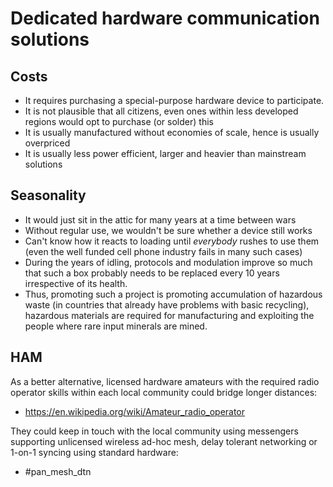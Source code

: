 # Dedicated hardware communication solutions

## Costs

* It requires purchasing a special-purpose hardware device to participate.
* It is not plausible that all citizens, even ones within less developed regions would opt to purchase (or solder) this
* It is usually manufactured without economies of scale, hence is usually overpriced
* It is usually less power efficient, larger and heavier than mainstream solutions

## Seasonality

* It would just sit in the attic for many years at a time between wars
* Without regular use, we wouldn't be sure whether a device still works
* Can't know how it reacts to loading until _everybody_ rushes to use them (even the well funded cell phone industry fails in many such cases)
* During the years of idling, protocols and modulation improve so much that such a box probably needs to be replaced every 10 years irrespective of its health.
* Thus, promoting such a project is promoting accumulation of hazardous waste (in countries that already have problems with basic recycling), hazardous materials are required for manufacturing and exploiting the people where rare input minerals are mined.

## HAM

As a better alternative, licensed hardware amateurs with the required radio operator skills within each local community could bridge longer distances:

* https://en.wikipedia.org/wiki/Amateur_radio_operator

They could keep in touch with the local community using messengers supporting unlicensed wireless ad-hoc mesh, delay tolerant networking or 1-on-1 syncing using standard hardware:

* #pan_mesh_dtn
